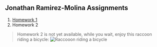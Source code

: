 ## Jonathan Ramirez-Molina Assignments

1. [Homework 1](./homework-1)
2. Homework 2
> Homework 2 is not yet available, while you wait, enjoy this raccoon riding a bicycle:
![Raccooon riding  a bicycle](https://media1.giphy.com/media/StWnlQipuBrz2/giphy.gif?cid=6c09b952eyki1xwbn2bmzhek0fn8pctroywvcla02h4liv8j&ep=v1_internal_gif_by_id&rid=giphy.gif&ct=g)
